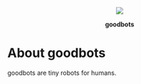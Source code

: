 <p align="center"><img src="https://goodbots.asdtechltd.com/images/goodbots/ms-icon-144x144.png"></p>
<p align="center"><strong>goodbots</strong></p>

# About goodbots
goodbots are tiny robots for humans.
